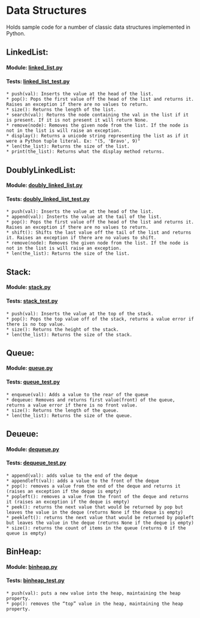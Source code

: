 # Data Structures
Holds sample code for a number of classic data structures implemented in Python.

## LinkedList:
#### Module: [linked_list.py](linked_list.py)
#### Tests: [linked_list_test.py](linked_list_test.py)
    * push(val): Inserts the value at the head of the list.
    * pop(): Pops the first value off the head of the list and returns it. Raises an exception if there are no values to return.
    * size(): Returns the length of the list.
    * search(val): Returns the node containing the val in the list if it is present. If it is not present it will return None.
    * remove(node): Removes the given node from the list. If the node is not in the list is will raise an exception.
    * display(): Returns a unicode string representing the list as if it were a Python tuple literal. Ex: "(5, 'Bravo', 9)"
    * len(the_list): Returns the size of the list.
    * print(the_list): Returns what the display method returns.

## DoublyLinkedList:
#### Module: [doubly_linked_list.py](doubly_linked_list.py)
#### Tests: [doubly_linked_list_test.py](doubly_linked_list_test.py)
    * push(val): Inserts the value at the head of the list.
    * append(val): Insterts the value at the tail of the list.
    * pop(): Pops the first value off the head of the list and returns it. Raises an exception if there are no values to return.
    * shift(): Shifts the last value off the tail of the list and returns it. Raises an exception if there are no values to shift.
    * remove(node): Removes the given node from the list. If the node is not in the list is will raise an exception.
    * len(the_list): Returns the size of the list.
    
## Stack:
#### Module: [stack.py](stack.py)
#### Tests: [stack_test.py](stack_test.py)
    * push(val): Inserts the value at the top of the stack.
    * pop(): Pops the top value off of the stack, returns a value error if there is no top value.
    * size(): Returns the height of the stack.
    * len(the_list): Returns the size of the stack.

## Queue:
#### Module: [queue.py](que_.py)
#### Tests: [queue_test.py](que_test.py)
    * enqueue(val): Adds a value to the rear of the queue
    * dequeue: Removes and returns first value(front) of the queue, returns a value error if there is no front value.
    * size(): Returns the length of the queue.
    * len(the_list): Returns the size of the queue.

## Deueue:
#### Module: [dequeue.py](deque.py)
#### Tests: [dequeue_test.py](deque_test.py)
    * append(val): adds value to the end of the deque
    * appendleft(val): adds a value to the front of the deque
    * pop(): removes a value from the end of the deque and returns it (raises an exception if the deque is empty)
    * popleft(): removes a value from the front of the deque and returns it (raises an exception if the deque is empty)
    * peek(): returns the next value that would be returned by pop but leaves the value in the deque (returns None if the deque is empty)
    * peekleft(): returns the next value that would be returned by popleft but leaves the value in the deque (returns None if the deque is empty)
    * size(): returns the count of items in the queue (returns 0 if the queue is empty)

## BinHeap:
#### Module: [binheap.py](binheap.py)
#### Tests: [binheap_test.py](binheap_test.py)
    * push(val): puts a new value into the heap, maintaining the heap property.
    * pop(): removes the “top” value in the heap, maintaining the heap property.